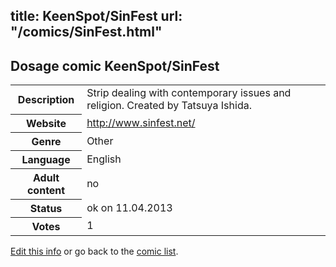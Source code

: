 title: KeenSpot/SinFest
url: "/comics/SinFest.html"
---
Dosage comic KeenSpot/SinFest
-----------------------------------------

<table class="comicinfo">
<tr>
<th>Description</th><td>Strip dealing with contemporary issues and religion. Created by Tatsuya Ishida.</td>
</tr>
<tr>
<th>Website</th><td><a href="http://www.sinfest.net/">http://www.sinfest.net/</a></td>
</tr>
<tr>
<th>Genre</th><td>Other</td>
</tr>
<tr>
<th>Language</th><td>English</td>
</tr>
<tr>
<th>Adult content</th><td>no</td>
</tr>
<tr>
<th>Status</th><td>ok on 11.04.2013</td>
</tr>
<tr>
<th>Votes</th><td>1</div></td>
</tr>
</table>

[Edit this info](/comics/SinFest_edit.html) or go back to the [comic list](../comic-index.html).
